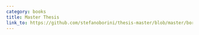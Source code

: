 ```yaml
---
category: books
title: Master Thesis
link_to: https://github.com/stefanoborini/thesis-master/blob/master/borini-master-thesis.pdf
---
```



